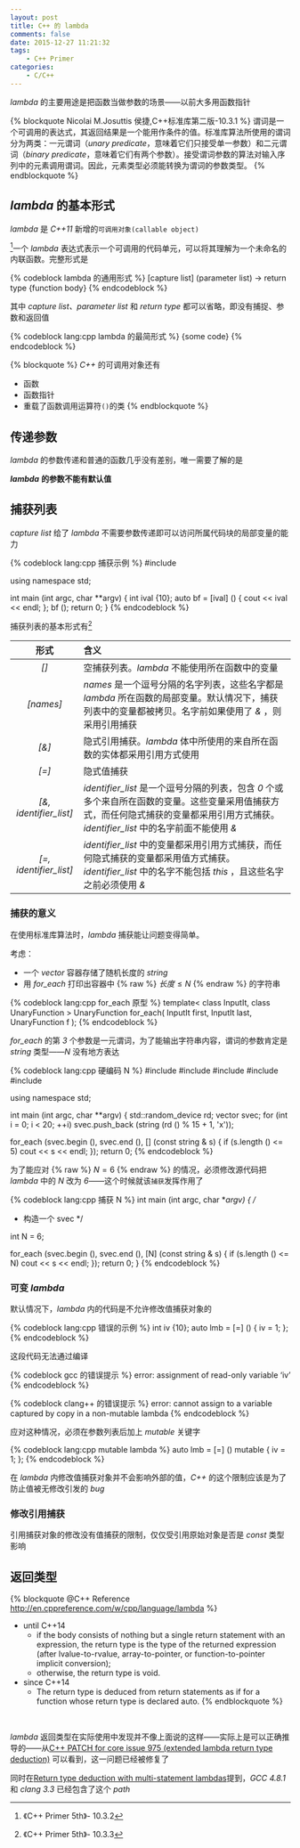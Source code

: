 ```yaml
---
layout: post
title: C++ 的 lambda 
comments: false
date: 2015-12-27 11:21:32
tags:
	- C++ Primer
categories:
	- C/C++
---
```


_lambda_ 的主要用途是把函数当做参数的场景——以前大多用函数指针





{% blockquote Nicolai M.Josuttis 侯捷,C++标准库第二版-10.3.1 %}
谓词是一个可调用的表达式，其返回结果是一个能用作条件的值。标准库算法所使用的谓词分为两类：一元谓词（_unary predicate_，意味着它们只接受单一参数）和二元谓词（_binary predicate_，意味着它们有两个参数）。接受谓词参数的算法对输入序列中的元素调用谓词。因此，元素类型必须能转换为谓词的参数类型。
{% endblockquote %}

<!--more-->

## _lambda_ 的基本形式

_lambda_ 是 _C++11_ 新增的`可调用对象(callable object)`

[^1]一个 _lambda_ 表达式表示一个可调用的代码单元，可以将其理解为一个未命名的内联函数。完整形式是

{% codeblock lambda 的通用形式 %}
[capture list] (parameter list) -> return type {function body}
{% endcodeblock %}

其中 _capture list、parameter list_ 和 _return type_ 都可以省略，即没有捕捉、参数和返回值

{% codeblock lang:cpp lambda 的最简形式 %}
[](){some code}
{% endcodeblock %}

[^1]:《C++ Primer 5th》- 10.3.2

{% blockquote %}
_C++_ 的可调用对象还有
* 函数
* 函数指针
* 重载了函数调用运算符`()`的类
{% endblockquote %}

## 传递参数

_lambda_ 的参数传递和普通的函数几乎没有差别，唯一需要了解的是

___lambda___ __的参数不能有默认值__

## 捕获列表

_capture list_ 给了 _lambda_ 不需要参数传递即可以访问所属代码块的局部变量的能力

{% codeblock lang:cpp 捕获示例 %}
#include <iostream>

using namespace std;

int main (int argc, char **argv)
{
  int ival {10};
  auto bf = [ival] ()
  {
      cout << ival << endl;
  };
  bf ();
  return 0;
}
{% endcodeblock %}

捕获列表的基本形式有[^2]

[^2]:《C++ Primer 5th》- 10.3.3

|形式|含义|
|:----:|:----|
|_[]_|空捕获列表。_lambda_ 不能使用所在函数中的变量
|_[names]_|_names_ 是一个逗号分隔的名字列表，这些名字都是 _lambda_ 所在函数的局部变量。默认情况下，捕获列表中的变量都被拷贝。名字前如果使用了 _&_ ，则采用引用捕获
|_[&]_|隐式引用捕获。_lambda_ 体中所使用的来自所在函数的实体都采用引用方式使用
|_[=]_|隐式值捕获
|_[&, identifier_list]_|_identifier_list_ 是一个逗号分隔的列表，包含 _0_ 个或多个来自所在函数的变量。这些变量采用值捕获方式，而任何隐式捕获的变量都采用引用方式捕获。_identifier_list_ 中的名字前面不能使用 _&_
|_[=, identifier_list]_|_identifier_list_ 中的变量都采用引用方式捕获，而任何隐式捕获的变量都采用值方式捕获。_identifier_list_ 中的名字不能包括 _this_ ，且这些名字之前必须使用 _&_

### 捕获的意义

在使用标准库算法时，_lambda_ 捕获能让问题变得简单。

考虑：
* 一个 _vector_ 容器存储了随机长度的 _string_
* 用 _for_each_ 打印出容器中 {% raw %} $长度 \le N$ {% endraw %} 的字符串

{% codeblock lang:cpp for_each 原型 %}
template< class InputIt, class UnaryFunction >
UnaryFunction for_each( InputIt first, InputIt last, UnaryFunction f );
{% endcodeblock %}

_for_each_ 的第 _3_ 个参数是一元谓词，为了能输出字符串内容，谓词的参数肯定是 _string_ 类型——_N_ 没有地方表达

{% codeblock lang:cpp 硬编码 N %}
#include <iostream>
#include <random>
#include <string>
#include <vector>
#include <algorithm>

using namespace std;

int main (int argc, char **argv)
{
  std::random_device rd;
  vector<string> svec;
  for (int i = 0; i < 20; ++i)
    svec.push_back (string (rd () % 15 + 1, 'x'));

  for_each (svec.begin (), svec.end (), [] (const string & s)
  {
      if (s.length () <= 5)
        cout << s << endl;
  });
  return 0;
  {% endcodeblock %}

为了能应对 {% raw %} $N = 6$ {% endraw %} 的情况，必须修改源代码把 _lambda_ 中的 _N_ 改为 _6_——这个时候就该`捕获`发挥作用了

{% codeblock lang:cpp 捕获 N %}
int main (int argc, char **argv)
{
  /*
   * 构造一个 svec 
  */

  int N = 6;

  for_each (svec.begin (), svec.end (), [N] (const string & s)
  {
      if (s.length () <= N)
        cout << s << endl;
  });
  return 0;
}
{% endcodeblock %}

### 可变 _lambda_

默认情况下，_lambda_ 内的代码是不允许修改值捕获对象的

{% codeblock lang:cpp 错误的示例 %}
int iv {10};
auto lmb = [=] ()
{
    iv = 1;
};
{% endcodeblock %}

这段代码无法通过编译

{% codeblock gcc 的错误提示 %}
error: assignment of read-only variable ‘iv’
{% endcodeblock %}

{% codeblock clang++ 的错误提示 %}
error: cannot assign to a variable captured by copy in a non-mutable lambda
{% endcodeblock %}

应对这种情况，必须在参数列表后加上 _mutable_ 关键字

{% codeblock lang:cpp mutable lambda %}
auto lmb = [=] () mutable
{
    iv = 1;
};
{% endcodeblock %}

在 _lambda_ 内修改值捕获对象并不会影响外部的值，_C++_ 的这个限制应该是为了防止值被无修改引发的 _bug_

### 修改引用捕获

引用捕获对象的修改没有值捕获的限制，仅仅受引用原始对象是否是 _const_ 类型影响

## 返回类型

{% blockquote @C++ Reference http://en.cppreference.com/w/cpp/language/lambda %}
* until C++14
  * if the body consists of nothing but a single return statement with an expression, the return type is the type of the returned expression (after lvalue-to-rvalue, array-to-pointer, or function-to-pointer implicit conversion);
  * otherwise, the return type is void.
* since C++14
  * The return type is deduced from return statements as if for a function whose return type is declared auto.
{% endblockquote %}
    
 <br>   
     
_lambda_ 返回类型在实际使用中发现并不像上面说的这样——实际上是可以正确推导的——从[C++ PATCH for core issue 975 (extended lambda return type deduction)](https://gcc.gnu.org/ml/gcc-patches/2011-08/msg01901.html) 可以看到，这一问题已经被修复了

同时在[Return type deduction with multi-statement lambdas](http://stackoverflow.com/questions/14450608/return-type-deduction-with-multi-statement-lambdas)提到，_GCC 4.8.1_ 和 _clang 3.3_ 已经包含了这个 _path_

